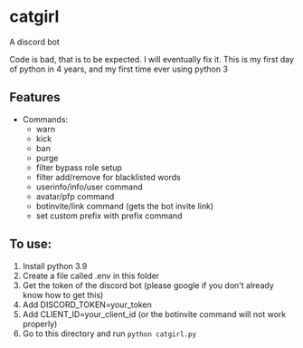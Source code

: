 # catgirl
A discord bot

Code is bad, that is to be expected. I will eventually fix it. This is my first day of python in 4 years, and my first time ever using python 3

## Features
- Commands:
    - warn
    - kick
    - ban
    - purge
    - filter bypass role setup
    - filter add/remove for blacklisted words
    - userinfo/info/user command
    - avatar/pfp command
    - botinvite/link command (gets the bot invite link)
    - set custom prefix with prefix command

## To use:
1. Install python 3.9
2. Create a file called .env in this folder
3. Get the token of the discord bot (please google if you don't already know how to get this)
4. Add DISCORD_TOKEN=your_token
5. Add CLIENT_ID=your_client_id (or the botinvite command will not work properly)
4. Go to this directory and run `python catgirl.py`